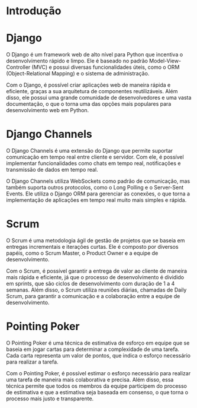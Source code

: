 # Introdução


# Django

O Django é um framework web de alto nível para Python que incentiva o desenvolvimento rápido e limpo. Ele é baseado no padrão Model-View-Controller (MVC) e possui diversas funcionalidades úteis, como o ORM (Object-Relational Mapping) e o sistema de administração.

Com o Django, é possível criar aplicações web de maneira rápida e eficiente, graças a sua arquitetura de componentes reutilizáveis. Além disso, ele possui uma grande comunidade de desenvolvedores e uma vasta documentação, o que o torna uma das opções mais populares para desenvolvimento web em Python.

# Django Channels

O Django Channels é uma extensão do Django que permite suportar comunicação em tempo real entre cliente e servidor. Com ele, é possível implementar funcionalidades como chats em tempo real, notificações e transmissão de dados em tempo real.

O Django Channels utiliza WebSockets como padrão de comunicação, mas também suporta outros protocolos, como o Long Polling e o Server-Sent Events. Ele utiliza o Django ORM para gerenciar as conexões, o que torna a implementação de aplicações em tempo real muito mais simples e rápida.

# Scrum

O Scrum é uma metodologia ágil de gestão de projetos que se baseia em entregas incrementais e iterações curtas. Ele é composto por diversos papéis, como o Scrum Master, o Product Owner e a equipe de desenvolvimento.

Com o Scrum, é possível garantir a entrega de valor ao cliente de maneira mais rápida e eficiente, já que o processo de desenvolvimento é dividido em sprints, que são ciclos de desenvolvimento com duração de 1 a 4 semanas. Além disso, o Scrum utiliza reuniões diárias, chamadas de Daily Scrum, para garantir a comunicação e a colaboração entre a equipe de desenvolvimento.

# Pointing Poker

O Pointing Poker é uma técnica de estimativa de esforço em equipe que se baseia em jogar cartas para determinar a complexidade de uma tarefa. Cada carta representa um valor de pontos, que indica o esforço necessário para realizar a tarefa.

Com o Pointing Poker, é possível estimar o esforço necessário para realizar uma tarefa de maneira mais colaborativa e precisa. Além disso, essa técnica permite que todos os membros da equipe participem do processo de estimativa e que a estimativa seja baseada em consenso, o que torna o processo mais justo e transparente.
